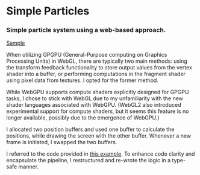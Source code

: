 # Simple Particles

### Simple particle system using a web-based approach.

[Sample](https://waynechoidev.github.io/simple-particles/)

When utilizing GPGPU (General-Purpose computing on Graphics Processing Units) in WebGL, there are typically two main methods: using the transform feedback functionality to store output values from the vertex shader into a buffer, or performing computations in the fragment shader using pixel data from textures. I opted for the former method.

While WebGPU supports compute shaders explicitly designed for GPGPU tasks, I chose to stick with WebGL due to my unfamiliarity with the new shader languages associated with WebGPU. (WebGL2 also introduced experimental support for compute shaders, but it seems this feature is no longer available, possibly due to the emergence of WebGPU.)

I allocated two position buffers and used one buffer to calculate the positions, while drawing the screen with the other buffer. Whenever a new frame is initiated, I swapped the two buffers.

I referred to the code provided in [this example](https://webgl2fundamentals.org/webgl/lessons/ko/webgl-gpgpu.html). To enhance code clarity and encapsulate the pipeline, I restructured and re-wrote the logic in a type-safe manner.
